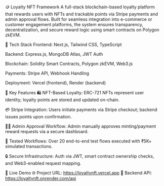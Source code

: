 🪙 Loyalty NFT Framework
A full-stack blockchain-based loyalty platform that rewards users with NFTs and trackable points via Stripe payments and admin approval flows. Built for seamless integration into e-commerce or customer engagement platforms, the system ensures transparency, decentralization, and secure reward logic using smart contracts on Polygon zkEVM.

🔧 Tech Stack
Frontend: Next.js, Tailwind CSS, TypeScript

Backend: Express.js, MongoDB Atlas, JWT Auth

Blockchain: Solidity Smart Contracts, Polygon zkEVM, Web3.js

Payments: Stripe API, Webhook Handling

Deployment: Vercel (frontend), Render (backend)

📌 Key Features
🛍️ NFT-Based Loyalty: ERC-721 NFTs represent user identity; loyalty points are stored and updated on-chain.

💳 Stripe Integration: Users initiate payments via Stripe checkout; backend issues points upon confirmation.

🧑‍💼 Admin Approval Workflow: Admin manually approves minting/payment reward requests via a secure dashboard.

🧪 Tested Workflows: Over 20 end-to-end test flows executed with ₹5K+ simulated transactions.

🔒 Secure Infrastructure: Auth via JWT, smart contract ownership checks, and Web3-enabled request mapping.

🚀 Live Demo
🌐 Project URL: https://loyaltynft.vercel.app
🔗 Backend API: https://loyaltynft.onrender.com/api

